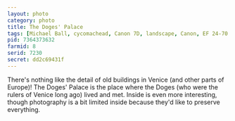 ```yaml
---
layout: photo
category: photo
title: The Doges' Palace
tags: [Michael Ball, cycomachead, Canon 7D, landscape, Canon, EF 24-70 f2.8L, Italy, Europe, EU, Doges Palace, St Marks Square, St Mark, Piazza San Marco, Palazzo Ducale, Ducale, the piazza, Venice, Venezia]
pid: 7364373632
farmid: 8
serid: 7230
secret: dd2c69431f
---
```



There's nothing like the detail of old buildings in Venice (and other parts of Europe)! The Doges' Palace is the place where the Doges (who were the rulers of Venice long ago) lived and met. Inside is even more interesting, though photography is a bit limited inside because they'd like to preserve everything.
